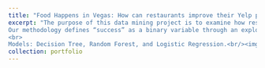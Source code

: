 ```yaml
---
title: "Food Happens in Vegas: How can restaurants improve their Yelp profiles for success?"
excerpt: "The purpose of this data mining project is to examine how restaurants can improve their Yelp profile to become more “successful” on Yelp in Las Vegas, Nevada.
Our methodology defines “success” as a binary variable through an exploratory analysis of the restaurants’ review counts and ratings on Yelp. Feature variables include categories and attributes that Yelp users can use to select which restaurant to visit. For this project, we ran Decision Tree, Random Forest, and Logistic Regression to explore key features associated with “success” and obtain recommendations for restaurants to improve their Yelp profile.
<br>
Models: Decision Tree, Random Forest, and Logistic Regression.<br/><img src='images/yelp_project.png'>"
collection: portfolio
---
```

